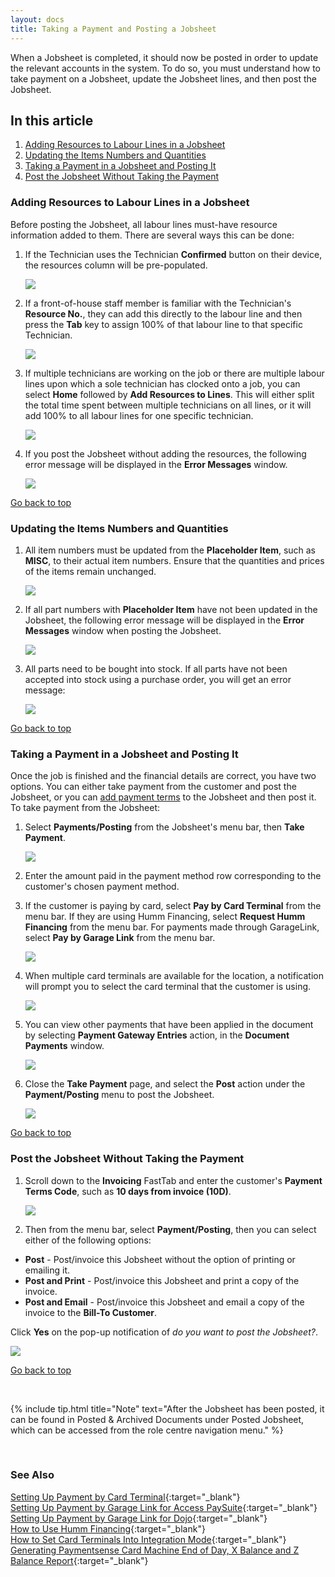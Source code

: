 ```yaml
---
layout: docs
title: Taking a Payment and Posting a Jobsheet
---
```


<a name="top"></a>

When a Jobsheet is completed, it should now be posted in order to update the relevant accounts in the system. To do so, you must understand how to take payment on a Jobsheet, update the Jobsheet lines, and then post the Jobsheet.

## In this article
1. [Adding Resources to Labour Lines in a Jobsheet](#adding-resources-to-labour-lines-in-a-jobsheet)
3. [Updating the Items Numbers and Quantities](#updating-the-items-numbers-and-quantities)
4. [Taking a Payment in a Jobsheet and Posting It](#taking-a-payment-in-a-jobsheet-and-posting-it)
5. [Post the Jobsheet Without Taking the Payment](#post-the-jobsheet-without-taking-the-payment)

### Adding Resources to Labour Lines in a Jobsheet
Before posting the Jobsheet, all labour lines must-have resource information added to them. There are several ways this can be done:
1. If the Technician uses the Technician **Confirmed** button on their device, the resources column will be pre-populated.

    ![](media/garagehive-jobsheet-adding-resources1.png)

2. If a front-of-house staff member is familiar with the Technician's **Resource No.**, they can add this directly to the labour line and then press the **Tab** key to assign 100% of that labour line to that specific Technician.

    ![](media/garagehive-jobsheet-adding-resources2.png)  

3. If multiple technicians are working on the job or there are multiple labour lines upon which a sole technician has clocked onto a job, you can select **Home** followed by **Add Resources to Lines**. This will either split the total time spent between multiple technicians on all lines, or it will add 100% to all labour lines for one specific technician. 

    ![](media/garagehive-jobsheet-adding-resources3.png)

4. If you post the Jobsheet without adding the resources, the following error message will be displayed in the **Error Messages** window.

    ![](media/garagehive-jobsheet-adding-resources4.png)


[Go back to top](#top)

### Updating the Items Numbers and Quantities
1. All item numbers must be updated from the **Placeholder Item**, such as **MISC**, to their actual item numbers. Ensure that the quantities and prices of the items remain unchanged.

   ![](media/garagehive-jobsheet-placeholder-item1.png)

2. If all part numbers with **Placeholder Item** have not been updated in the Jobsheet, the following error message will be displayed in the **Error Messages** window when posting the Jobsheet.

   ![](media/garagehive-jobsheet-placeholder-item2.png)

3. All parts need to be bought into stock. If all parts have not been accepted into stock using a purchase order, you will get an error message: 

    ![](media/garagehive-jobsheet-taking-payment3.png)


[Go back to top](#top)

### Taking a Payment in a Jobsheet and Posting It
Once the job is finished and the financial details are correct, you have two options. You can either take payment from the customer and post the Jobsheet, or you can [add payment terms](#post-the-jobsheet-without-taking-the-payment) to the Jobsheet and then post it. To take payment from the Jobsheet:
1. Select **Payments/Posting** from the Jobsheet's menu bar, then **Take Payment**.

    ![](media/garagehive-jobsheet-taking-payment1.png)

2. Enter the amount paid in the payment method row corresponding to the customer's chosen payment method. 
3. If the customer is paying by card, select **Pay by Card Terminal** from the menu bar. If they are using Humm Financing, select **Request Humm Financing** from the menu bar. For payments made through GarageLink, select **Pay by Garage Link** from the menu bar.

    ![](media/garagehive-jobsheet-taking-payment2.png)

4. When multiple card terminals are available for the location, a notification will prompt you to select the card terminal that the customer is using.

   ![](media/garagehive-jobsheet-taking-payment2d.png)

5. You can view other payments that have been applied in the document by selecting **Payment Gateway Entries** action, in the **Document Payments** window.

    ![](media/garagehive-jobsheet-taking-payment2a.png)

6. Close the **Take Payment** page, and select the **Post** action under the **Payment/Posting** menu to post the Jobsheet.

   ![](media/garagehive-jobsheet-taking-payment2c.png)


[Go back to top](#top)

### Post the Jobsheet Without Taking the Payment
1. Scroll down to the **Invoicing** FastTab and enter the customer's **Payment Terms Code**, such as **10 days from invoice (10D)**.

   ![](media/garagehive-jobsheet-taking-payment2b.png)

2. Then from the menu bar, select **Payment/Posting**, then you can select either of the following options:
  * **Post** - Post/invoice this Jobsheet without the option of printing or emailing it.
  * **Post and Print** - Post/invoice this Jobsheet and print a copy of the invoice.
  * **Post and Email** - Post/invoice this Jobsheet and email a copy of the invoice to the **Bill-To Customer**.

Click **Yes** on the pop-up notification of *do you want to post the Jobsheet?*.

   ![](media/garagehive-jobsheet-posting1.png)


[Go back to top](#top)

<br>

{% include tip.html title="Note" text="After the Jobsheet has been posted, it can be found in Posted & Archived Documents under Posted Jobsheet, which can be accessed from the role centre navigation menu." %}

<br>

### See Also

[Setting Up Payment by Card Terminal](garagehive-setting-up-payment-by-card-terminal.html){:target="_blank"} \
[Setting Up Payment by Garage Link for Access PaySuite](garagehive-payment-gateways.html){:target="_blank"} \
[Setting Up Payment by Garage Link for Dojo](garagehive-payment-gateways.html){:target="_blank"} \
[How to Use Humm Financing](garagehive-humm-financing.html){:target="_blank"} \
[How to Set Card Terminals Into Integration Mode](garagehive-setting-card-terminals-into-integration-mode.html){:target="_blank"} \
[Generating Paymentsense Card Machine End of Day, X Balance and Z Balance Report](garagehive-paymentsense-card-machine-x-and-z-report.html){:target="_blank"}
 